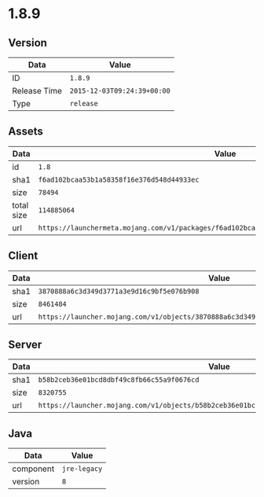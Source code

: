 # 1.8.9

## Version

|**Data**        | **Value**                 |
|----------------|-------------------------|
| ID   | ```1.8.9```   |
| Release Time   | ```2015-12-03T09:24:39+00:00```   |
| Type   | ```release```   |

## Assets

|**Data**        | **Value**                 |
|----------------|-------------------------|
| id   | ```1.8```   |
| sha1   | ```f6ad102bcaa53b1a58358f16e376d548d44933ec```   |
| size   | ```78494```   |
| total size  | ```114885064```  |
| url       | ```https://launchermeta.mojang.com/v1/packages/f6ad102bcaa53b1a58358f16e376d548d44933ec/1.8.json``` |

## Client

|**Data**        | **Value**                 |
|----------------|-------------------------|
| sha1   | ```3870888a6c3d349d3771a3e9d16c9bf5e076b908```   |
| size   | ```8461484```   |
| url       | ```https://launcher.mojang.com/v1/objects/3870888a6c3d349d3771a3e9d16c9bf5e076b908/client.jar``` |

## Server

|**Data**        | **Value**                 |
|----------------|-------------------------|
| sha1   | ```b58b2ceb36e01bcd8dbf49c8fb66c55a9f0676cd```   |
| size   | ```8320755```   |
| url       | ```https://launcher.mojang.com/v1/objects/b58b2ceb36e01bcd8dbf49c8fb66c55a9f0676cd/server.jar``` |

## Java

|**Data**        | **Value**                 |
|----------------|-------------------------|
| component   | ```jre-legacy```   |
| version   | ```8```   |